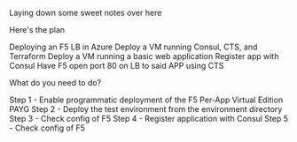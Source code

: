 Laying down some sweet notes over here

Here's the plan

Deploying an F5 LB in Azure
Deploy a VM running Consul, CTS, and Terraform
Deploy a VM running a basic web application
Register app with Consul
Have F5 open port 80 on LB to said APP using CTS

What do you need to do?

Step 1 - Enable programmatic deployment of the F5 Per-App Virtual Edition PAYG
Step 2 - Deploy the test environment from the environment directory
Step 3 - Check config of F5
Step 4 - Register application with Consul
Step 5 - Check config of F5